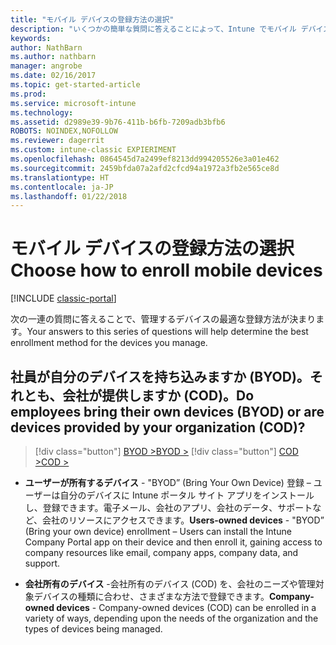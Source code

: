 ```yaml
---
title: "モバイル デバイスの登録方法の選択"
description: "いくつかの簡単な質問に答えることによって、Intune でモバイル デバイスを登録する方法を決定する"
keywords: 
author: NathBarn
ms.author: nathbarn
manager: angrobe
ms.date: 02/16/2017
ms.topic: get-started-article
ms.prod: 
ms.service: microsoft-intune
ms.technology: 
ms.assetid: d2989e39-9b76-411b-b6fb-7209adb3bfb6
ROBOTS: NOINDEX,NOFOLLOW
ms.reviewer: dagerrit
ms.custom: intune-classic EXPIERIMENT
ms.openlocfilehash: 0864545d7a2499ef8213dd994205526e3a01e462
ms.sourcegitcommit: 2459bfda07a2afd2cfcd94a1972a3fb2e565ce8d
ms.translationtype: HT
ms.contentlocale: ja-JP
ms.lasthandoff: 01/22/2018
---
```

# <a name="choose-how-to-enroll-mobile-devices"></a><span data-ttu-id="ae4c1-103">モバイル デバイスの登録方法の選択</span><span class="sxs-lookup"><span data-stu-id="ae4c1-103">Choose how to enroll mobile devices</span></span>

[!INCLUDE [classic-portal](../includes/classic-portal.md)]

<span data-ttu-id="ae4c1-104">次の一連の質問に答えることで、管理するデバイスの最適な登録方法が決まります。</span><span class="sxs-lookup"><span data-stu-id="ae4c1-104">Your answers to this series of questions will help determine the best enrollment method for the devices you manage.</span></span>

## <a name="do-employees-bring-their-own-devices-byod-or-are-devices-provided-by-your-organization-cod"></a><span data-ttu-id="ae4c1-105">**社員が自分のデバイスを持ち込みますか (BYOD)。それとも、会社が提供しますか (COD)。**</span><span class="sxs-lookup"><span data-stu-id="ae4c1-105">**Do employees bring their own devices (BYOD) or are devices provided by your organization (COD)?**</span></span>

> [!div class="button"]
> [<span data-ttu-id="ae4c1-106">BYOD ></span><span class="sxs-lookup"><span data-stu-id="ae4c1-106">BYOD ></span></span>](choose-how-to-enroll-devices2.md)
> [!div class="button"]
> [<span data-ttu-id="ae4c1-107">COD ></span><span class="sxs-lookup"><span data-stu-id="ae4c1-107">COD ></span></span>](choose-how-to-enroll-devices3.md)

- <span data-ttu-id="ae4c1-108">**ユーザーが所有するデバイス** - "BYOD” (Bring Your Own Device) 登録 – ユーザーは自分のデバイスに Intune ポータル サイト アプリをインストールし、登録できます。電子メール、会社のアプリ、会社のデータ、サポートなど、会社のリソースにアクセスできます。</span><span class="sxs-lookup"><span data-stu-id="ae4c1-108">**Users-owned devices** - "BYOD” (Bring your own device) enrollment – Users can install the Intune Company Portal app on their device and then enroll it, gaining access to company resources like email, company apps, company data, and support.</span></span>  

- <span data-ttu-id="ae4c1-109">**会社所有のデバイス** -会社所有のデバイス (COD) を、会社のニーズや管理対象デバイスの種類に合わせ、さまざまな方法で登録できます。</span><span class="sxs-lookup"><span data-stu-id="ae4c1-109">**Company-owned devices** - Company-owned devices (COD) can be enrolled in a variety of ways, depending upon the needs of the organization and the types of devices being managed.</span></span>
